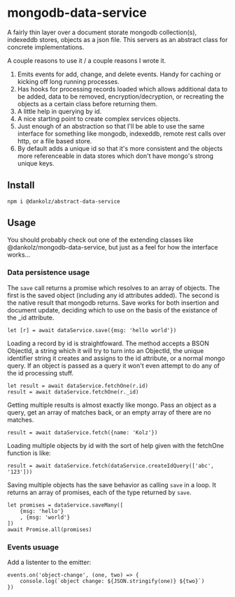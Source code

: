 # mongodb-data-service

A fairly thin layer over a document storate mongodb collection(s), indexeddb stores, 
objects as a json file. This servers as an abstract class for concrete implementations.

A couple reasons to use it / a couple reasons I wrote it.

1. Emits events for add, change, and delete events. Handy for caching or kicking off
long running processes.
2. Has hooks for processing records loaded which allows additional data to be
added, data to be removed, encryption/decryption, or recreating the objects as 
a certain class before returning them.
3. A little help in querying by id.
4. A nice starting point to create complex services objects.
5. Just enough of an abstraction so that I'll be able to use the same interface
for something like mongodb, indexeddb, remote rest calls over http, or a file based store.
6. By default adds a unique id so that it's more consistent and the objects more
referenceable in data stores which don't have mongo's strong unique keys.



## Install

```
npm i @dankolz/abstract-data-service
```

## Usage

You should probably check out one of the extending classes like @dankolz/mongodb-data-service,
but just as a feel for how the interface works...



### Data persistence usage

The `save` call returns a promise which resolves to an array of objects. The first is the
saved object (including any id attributes added). The second is the native result that
mongodb returns. Save works for both insertion and document update, deciding which to
use on the basis of the existance of the _id attribute.


```
let [r] = await dataService.save({msg: 'hello world'})
```

Loading a record by id is straightfoward. The method accepts a BSON ObjectId, a string
which it will try to turn into an ObjectId, the unique identifier string it creates and
assigns to the id attribute, or a normal mongo query. If an object is passed as a query
it won't even attempt to do any of the id processing stuff.


```
let result = await dataService.fetchOne(r.id)
result = await dataService.fetchOne(r._id)
```

Getting multiple results is almost exactly like mongo. Pass an object as a query, get an
array of matches back, or an empty array of there are no matches.


```
result = await dataService.fetch({name: 'Kolz'})
```

Loading multiple objects by id with the sort of help given with the fetchOne function is
like:


```
result = await dataService.fetch(dataService.createIdQuery(['abc', '123']))
```

Saving multiple objects has the save behavior as calling `save` in a loop. It returns an
array of promises, each of the type returned by `save`.

```
let promises = dataService.saveMany([
	{msg: 'hello'}
	, {msg: 'world'}
])
await Promise.all(promises)
```



### Events usuage

Add a listenter to the emitter:

```
events.on('object-change', (one, two) => {
	console.log(`object change: ${JSON.stringify(one)} ${two}`)
})
```
